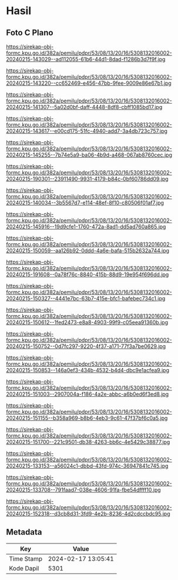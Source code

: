 # Hasil

## Foto C Plano

https://sirekap-obj-formc.kpu.go.id/382a/pemilu/pdpr/53/08/13/20/16/5308132016002-20240215-143029--ad112055-61b6-44d1-8dad-f1286b3d7f9f.jpg

https://sirekap-obj-formc.kpu.go.id/382a/pemilu/pdpr/53/08/13/20/16/5308132016002-20240215-143220--cc652469-e456-47bb-9fee-9009e86e67b1.jpg

https://sirekap-obj-formc.kpu.go.id/382a/pemilu/pdpr/53/08/13/20/16/5308132016002-20240215-141307--5a02d0bf-daff-4448-8df8-cbff1085bd17.jpg

https://sirekap-obj-formc.kpu.go.id/382a/pemilu/pdpr/53/08/13/20/16/5308132016002-20240215-143617--e00cd175-51fc-4940-add7-3a4db723c757.jpg

https://sirekap-obj-formc.kpu.go.id/382a/pemilu/pdpr/53/08/13/20/16/5308132016002-20240215-145255--7b74e5a9-ba06-4b9d-a468-067ab8760cec.jpg

https://sirekap-obj-formc.kpu.go.id/382a/pemilu/pdpr/53/08/13/20/16/5308132016002-20240215-190301--23911490-9931-4179-b84c-0bf60786dd09.jpg

https://sirekap-obj-formc.kpu.go.id/382a/pemilu/pdpr/53/08/13/20/16/5308132016002-20240215-140034--3b5567d7-e114-48ef-8f10-c80506f01af7.jpg

https://sirekap-obj-formc.kpu.go.id/382a/pemilu/pdpr/53/08/13/20/16/5308132016002-20240215-145916--19d9cfe1-1760-472a-8ad1-dd5ad760a865.jpg

https://sirekap-obj-formc.kpu.go.id/382a/pemilu/pdpr/53/08/13/20/16/5308132016002-20240215-150059--aa126b92-0ddd-4a6e-bafa-515b2632a744.jpg

https://sirekap-obj-formc.kpu.go.id/382a/pemilu/pdpr/53/08/13/20/16/5308132016002-20240215-191608--0a78f76c-8840-415b-88d9-19e954f696dd.jpg

https://sirekap-obj-formc.kpu.go.id/382a/pemilu/pdpr/53/08/13/20/16/5308132016002-20240215-150327--4441e7bc-63b7-415e-bfc1-bafebec734c1.jpg

https://sirekap-obj-formc.kpu.go.id/382a/pemilu/pdpr/53/08/13/20/16/5308132016002-20240215-150612--1fed2473-e8a8-4903-99f9-c05eea91360b.jpg

https://sirekap-obj-formc.kpu.go.id/382a/pemilu/pdpr/53/08/13/20/16/5308132016002-20240215-150752--0d7fc297-9220-4f37-a171-77f3a7be0629.jpg

https://sirekap-obj-formc.kpu.go.id/382a/pemilu/pdpr/53/08/13/20/16/5308132016002-20240215-150853--146a0ef3-434b-4532-b4d4-dbc9e1acfea9.jpg

https://sirekap-obj-formc.kpu.go.id/382a/pemilu/pdpr/53/08/13/20/16/5308132016002-20240215-151003--2907004a-f186-4a2e-abbc-a6b0ed6f3ed8.jpg

https://sirekap-obj-formc.kpu.go.id/382a/pemilu/pdpr/53/08/13/20/16/5308132016002-20240215-151155--b358a969-b8b6-4eb3-9c61-47f37bf6c0a5.jpg

https://sirekap-obj-formc.kpu.go.id/382a/pemilu/pdpr/53/08/13/20/16/5308132016002-20240215-151700--221c9501-db38-4263-bb6c-4e5429c38877.jpg

https://sirekap-obj-formc.kpu.go.id/382a/pemilu/pdpr/53/08/13/20/16/5308132016002-20240215-133153--a56024c1-dbbd-43fd-974c-36947841c745.jpg

https://sirekap-obj-formc.kpu.go.id/382a/pemilu/pdpr/53/08/13/20/16/5308132016002-20240215-133708--791faad7-038e-4606-91fa-fbe54dffff10.jpg

https://sirekap-obj-formc.kpu.go.id/382a/pemilu/pdpr/53/08/13/20/16/5308132016002-20240215-152318--d3cb8d31-3fd9-4e2b-8236-4d2cdccbdc95.jpg


## Metadata

| Key        | Value               |
| ---------- | ------------------- |
| Time Stamp | 2024-02-17 13:05:41 |
| Kode Dapil | 5301                |



